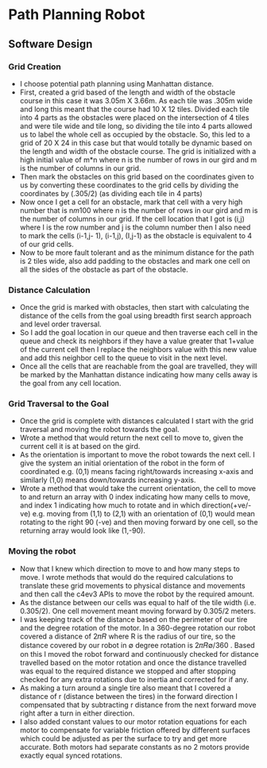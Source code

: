 # Path Planning Robot

## Software Design
### Grid Creation
* I choose potential path planning using Manhattan distance.
* First, created a grid based of the length and width of the obstacle course in this case it was 3.05m X 3.66m. As each tile was .305m wide and long this meant that the course had 10 X 12 tiles. Divided each tile into 4 parts as the obstacles were placed on the intersection of 4 tiles and were tile wide and tile long, so dividing the tile into 4 parts allowed us to label the whole cell as occupied by the obstacle. So, this led to a grid of 20 X 24 in this case but that would totally be dynamic based on the length and width of the obstacle course. The grid is initialized with a high initial value of m*n where n is the number of rows in our gird and m is the number of columns in our grid.
* Then mark the obstacles on this grid based on the coordinates given to us by converting these coordinates to the grid cells by dividing the coordinates by (.305/2) (as dividing each tile in 4 parts)
* Now once I get a cell for an obstacle, mark that cell with a very high number that is n*m*100 where n is the number of rows in our gird and m is the number of columns in our grid. If the cell location that I got is (i,j) where I is the row number and j is the column number then I also need to mark the cells (i-1,j-
1), (i-1,j), (I,j-1) as the obstacle is equivalent to 4 of our grid cells.
* Now to be more fault tolerant and as the minimum distance for the path is 2 tiles wide, also add padding to the obstacles and mark one cell on all the sides of the obstacle as part of the obstacle.

### Distance Calculation
* Once the grid is marked with obstacles, then start with calculating the distance of the cells from the goal using breadth first search approach and level order traversal.
* So I add the goal location in our queue and then traverse each cell in the queue and check its neighbors if they have a value greater that 1+value of the current cell then I replace the neighbors value with this new value and add this neighbor cell to the queue to visit in the next level.
* Once all the cells that are reachable from the goal are travelled, they will be marked by the Manhattan distance indicating how many cells away is the goal from any cell location.

### Grid Traversal to the Goal
* Once the grid is complete with distances calculated I start with the grid traversal and moving the robot towards the goal.
* Wrote a method that would return the next cell to move to, given the current cell it is at based on the gird.
* As the orientation is important to move the robot towards the next cell. I give the system an initial orientation of the robot in the form of coordinated e.g. (0,1) means facing right/towards increasing x-axis and similarly (1,0) means down/towards increasing y-axis.
* Wrote a method that would take the current orientation, the cell to move to and return an array with 0 index indicating how many cells to move, and index 1 indicating how much to rotate and in which direction(+ve/-ve) e.g. moving from (1,1) to (2,1) with an orientation of (0,1) would mean rotating to the right 90 (-ve) and then moving forward by one cell, so the returning array would look like (1,-90).

### Moving the robot
* Now that I knew which direction to move to and how many steps to move. I wrote methods that would do the required calculations to translate these grid movements to physical distance and movements and then call the c4ev3 APIs to move the robot by the required amount.
* As the distance between our cells was equal to half of the tile width (i.e. 0.305/2). One cell movement meant moving forward by 0.305/2 meters.
* I was keeping track of the distance based on the perimeter of our tire and the degree rotation of the motor. In a 360-degree rotation our robot covered a distance of 2𝜋𝑅 where R is the radius of our tire, so the distance covered by our robot in ∅ degree rotation is 2𝜋𝑅∅/360 . Based on this I moved the robot forward and continuously checked for distance travelled based on the motor rotation and once the distance travelled was equal to the required distance we stopped and after stopping checked for any extra rotations due to inertia and corrected for if any.
* As making a turn around a single tire also meant that I covered a distance of r (distance between the tires) in the forward direction I compensated that by subtracting r distance from the next forward move right after a turn in either direction.
* I also added constant values to our motor rotation equations for each motor to compensate for variable friction offered by different surfaces which could be adjusted as per the surface to try and get more accurate. Both motors had separate constants as no 2 motors provide exactly equal synced rotations.
